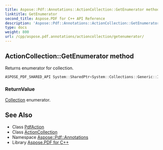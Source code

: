 ```yaml
---
title: Aspose::Pdf::Annotations::ActionCollection::GetEnumerator method
linktitle: GetEnumerator
second_title: Aspose.PDF for C++ API Reference
description: 'Aspose::Pdf::Annotations::ActionCollection::GetEnumerator method. Returns enumerator for collection in C++.'
type: docs
weight: 800
url: /cpp/aspose.pdf.annotations/actioncollection/getenumerator/
---
```

## ActionCollection::GetEnumerator method


Returns enumerator for collection.

```cpp
ASPOSE_PDF_SHARED_API System::SharedPtr<System::Collections::Generic::IEnumerator<System::SharedPtr<PdfAction>>> Aspose::Pdf::Annotations::ActionCollection::GetEnumerator() override
```


### ReturnValue

[Collection](../../../aspose.pdf/collection/) enumerator.

## See Also

* Class [PdfAction](../../pdfaction/)
* Class [ActionCollection](../)
* Namespace [Aspose::Pdf::Annotations](../../)
* Library [Aspose.PDF for C++](../../../)
